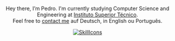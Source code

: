 <div align="center">

Hey there, I’m Pedro. I'm currently studying Computer Science and Engineering at [Instituto Superior Técnico](https://tecnico.ulisboa.pt/en/).\
Feel free to [contact me](mailto:pedro_lameiras@icloud.com) auf Deutsch, in English ou Português.


[![SkillIcons](https://skillicons.dev/icons?i=c,cpp,py,java,rust,vue,git,gitlab,linux,vscode,idea)](https://skillicons.dev)<br/>

</div>
